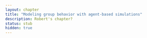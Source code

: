 ```yaml
---
layout: chapter
title: "Modeling group behavior with agent-based simulations"
description: Robert's chapter?
status: stub
hidden: true
---
```

